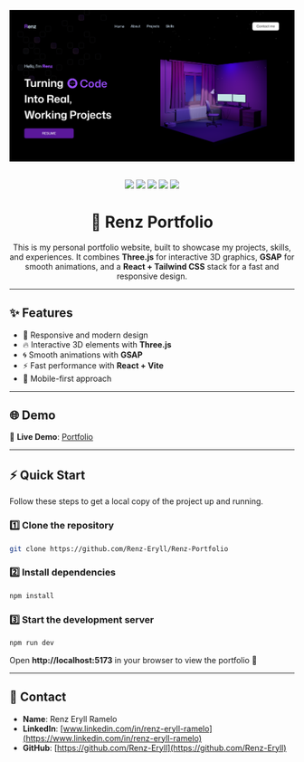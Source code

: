 
<p align="center">
  <img src="./public/portfolio.png" alt="Portfolio Thumbnail" width="800"/>
</p>

## 
<p align="center">
  <img src="https://img.shields.io/badge/React-20232A?style=for-the-badge&logo=react&logoColor=61DAFB"/>
  <img src="https://img.shields.io/badge/Tailwind_CSS-38B2AC?style=for-the-badge&logo=tailwind-css&logoColor=white"/>
  <img src="https://img.shields.io/badge/Three.js-black?style=for-the-badge&logo=three.js&logoColor=white"/>
  <img src="https://img.shields.io/badge/GSAP-88CE02?style=for-the-badge&logo=greensock&logoColor=white"/>
  <img src="https://img.shields.io/badge/Vite-646CFF?style=for-the-badge&logo=vite&logoColor=white"/>
</p>


<h1 align="center">🚀 Renz Portfolio</h1>

<p align="center">
  This is my personal portfolio website, built to showcase my projects, skills, and experiences.  
  It combines <b>Three.js</b> for interactive 3D graphics, <b>GSAP</b> for smooth animations, and a  
  <b>React + Tailwind CSS</b> stack for a fast and responsive design.
</p>

---

## ✨ Features
- 🎨 Responsive and modern design  
- 🔥 Interactive 3D elements with **Three.js**  
- 🌀 Smooth animations with **GSAP**  
- ⚡ Fast performance with **React + Vite**  
- 📱 Mobile-first approach  

---

## 🌐 Demo
🔗 **Live Demo**: [Portfolio](https://renz-portfolio-demo-link.com)

---

## ⚡ Quick Start

Follow these steps to get a local copy of the project up and running.

### 1️⃣ Clone the repository
```bash
git clone https://github.com/Renz-Eryll/Renz-Portfolio
```

### 2️⃣ Install dependencies
```bash
npm install
```

### 3️⃣ Start the development server
```bash
npm run dev
```

Open **http://localhost:5173** in your browser to view the portfolio 🚀

---

## 📧 Contact
- **Name**: Renz Eryll Ramelo  
- **LinkedIn**: [www.linkedin.com/in/renz-eryll-ramelo](https://www.linkedin.com/in/renz-eryll-ramelo)  
- **GitHub**: [https://github.com/Renz-Eryll](https://github.com/Renz-Eryll)  
